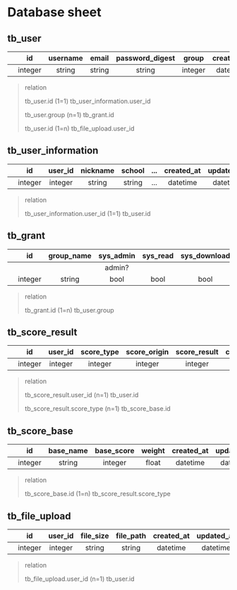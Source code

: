 # Database sheet

## tb_user

|  | id | username | email | password_digest | group | created_at | updated_at |
|:--:|:--:|:--:|:--:|:--:|:--:|:--:|:--:|
| | integer | string | string | string | integer | datetime | datetime |

> relation
>
> tb_user.id (1=1) tb_user_information.user_id
>
> tb_user.group (n=1) tb_grant.id
>
> tb_user.id (1=n) tb_file_upload.user_id

## tb_user_information

|  | id | user_id | nickname | school | ... | created_at | updated_at |
|:--:|:--:|:--:|:--:|:--:|:--:|:--:|:--:|
| | integer | integer | string | string | ... | datetime | datetime |

> relation
>
> tb_user_information.user_id (1=1) tb_user.id

## tb_grant

|  | id | group_name | sys_admin | sys_read | sys_download | sys_upload | ... | created_at | updated_at |
|:--:|:--:|:--:|:--:|:--:|:--:|:--:|:--:|:--:|:--:|
| | | |admin?| | | | | |
| | integer | string | bool | bool | bool | bool | ... | datetime | datetime |

> relation
>
> tb_grant.id (1=n) tb_user.group

## tb_score_result

|  | id | user_id | score_type | score_origin | score_result | created_at | updated_at |
|:--:|:--:|:--:|:--:|:--:|:--:|:--:|:--:|
| | integer | integer | integer | integer | integer | datetime | datetime |

> relation
>
> tb_score_result.user_id (n=1) tb_user.id
>
> tb_score_result.score_type (n=1) tb_score_base.id

## tb_score_base

|  | id | base_name | base_score | weight | created_at | updated_at |
|:--:|:--:|:--:|:--:|:--:|:--:|:--:|
| | integer | string | integer | float | datetime | datetime |

> relation
>
> tb_score_base.id (1=n) tb_score_result.score_type

## tb_file_upload

|  | id | user_id | file_size | file_path | created_at | updated_at |
|:--:|:--:|:--:|:--:|:--:|:--:|:--:|
| | integer | integer | string | string | datetime | datetime |

> relation
>
> tb_file_upload.user_id (n=1) tb_user.id